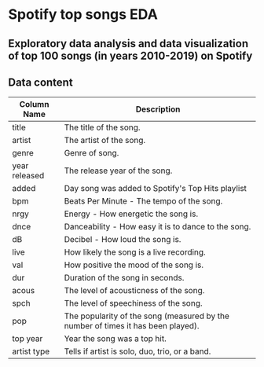 # Spotify top songs EDA
## Exploratory data analysis and data visualization of top 100 songs (in years 2010-2019) on Spotify
## Data content
| Column Name | Description |
| ----------- | ----------- |
| title | The title of the song. |
| artist | The artist of the song. |
| genre | Genre of song. |
| year released | The release year of the song. |
| added | Day song was added to Spotify's Top Hits playlist |
| bpm | Beats Per Minute - The tempo of the song. |
| nrgy | Energy - How energetic the song is. |
| dnce | Danceability - How easy it is to dance to the song. |
| dB | Decibel - How loud the song is. |
| live | How likely the song is a live recording. |
| val | How positive the mood of the song is. |
| dur | Duration of the song in seconds. |
| acous | The level of acousticness of the song. |
| spch | The level of speechiness of the song. |
| pop | The popularity of the song (measured by the number of times it has been played). |
| top year | Year the song was a top hit. |
| artist type | Tells if artist is solo, duo, trio, or a band. |

